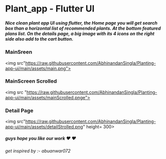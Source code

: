 # Plant_app - Flutter UI

##### Nice clean plant app UI using flutter, the Home page you will get search box than a horizontal list of recommended plants. At the bottom featured plans list. On the details page, a big image with its 4 icons on the right side also add to the cart button.

### MainSreen 
<img src"https://raw.githubusercontent.com/AbhinandanSingla/Planting-app-ui/main/assets/main.png">

### MainScreen Scrolled
<img src "https://raw.githubusercontent.com/AbhinandanSingla/Planting-app-ui/main/assets/mainScrolled.pnge">

### Detail Page

<img src"https://raw.githubusercontent.com/AbhinandanSingla/Planting-app-ui/main/assets/detailStrolled.png" height= 300>

##### guys hope you like our work :heart: :heart:

###### get inspired by :- abuanwar072


